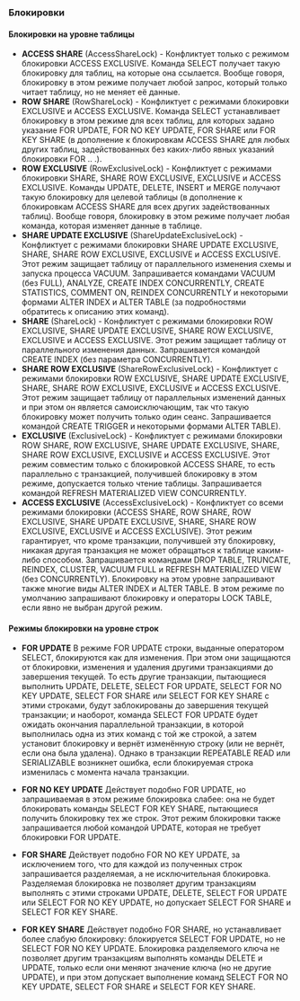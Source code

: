 ### Блокировки

#### Блокировки на уровне таблицы
- **ACCESS SHARE** (AccessShareLock) - Конфликтует только с режимом блокировки ACCESS EXCLUSIVE. Команда SELECT получает такую блокировку для таблиц, на которые она ссылается. Вообще говоря, блокировку в этом режиме получает любой запрос, который только читает таблицу, но не меняет её данные.
- **ROW SHARE** (RowShareLock) - Конфликтует с режимами блокировки EXCLUSIVE и ACCESS EXCLUSIVE. Команда SELECT устанавливает блокировку в этом режиме для всех таблиц, для которых задано указание FOR UPDATE, FOR NO KEY UPDATE, FOR SHARE или FOR KEY SHARE (в дополнение к блокировкам ACCESS SHARE для любых других таблиц, задействованных без каких-либо явных указаний блокировки FOR .. .).
- **ROW EXCLUSIVE** (RowExclusiveLock) - Конфликтует с режимами блокировки SHARE, SHARE ROW EXCLUSIVE, EXCLUSIVE и ACCESS EXCLUSIVE. Команды UPDATE, DELETE, INSERT и MERGE получают такую блокировку для целевой таблицы (в дополнение к блокировкам ACCESS SHARE для всех других задействованных таблиц). Вообще говоря, блокировку в этом режиме получает любая команда, которая изменяет данные в таблице.
- **SHARE UPDATE EXCLUSIVE** (ShareUpdateExclusiveLock) - Конфликтует с режимами блокировки SHARE UPDATE EXCLUSIVE, SHARE, SHARE ROW EXCLUSIVE, EXCLUSIVE и ACCESS EXCLUSIVE. Этот режим защищает таблицу от параллельного изменения схемы и запуска процесса VACUUM. Запрашивается командами VACUUM (без FULL), ANALYZE, CREATE INDEX CONCURRENTLY, CREATE STATISTICS, COMMENT ON, REINDEX CONCURRENTLY и некоторыми формами ALTER INDEX и ALTER TABLE (за подробностями обратитесь к описанию этих команд).
- **SHARE** (ShareLock) - Конфликтует с режимами блокировки ROW EXCLUSIVE, SHARE UPDATE EXCLUSIVE, SHARE ROW EXCLUSIVE, EXCLUSIVE и ACCESS EXCLUSIVE. Этот режим защищает таблицу от параллельного изменения данных. Запрашивается командой CREATE INDEX (без параметра CONCURRENTLY).
- **SHARE ROW EXCLUSIVE** (ShareRowExclusiveLock) - Конфликтует с режимами блокировки ROW EXCLUSIVE, SHARE UPDATE EXCLUSIVE, SHARE, SHARE ROW EXCLUSIVE, EXCLUSIVE и ACCESS EXCLUSIVE. Этот режим защищает таблицу от параллельных изменений данных и при этом он является самоисключающим, так что такую блокировку может получить только один сеанс. Запрашивается командой CREATE TRIGGER и некоторыми формами ALTER TABLE).
- **EXCLUSIVE** (ExclusiveLock) - Конфликтует с режимами блокировки ROW SHARE, ROW EXCLUSIVE, SHARE UPDATE EXCLUSIVE, SHARE, SHARE ROW EXCLUSIVE, EXCLUSIVE и ACCESS EXCLUSIVE. Этот режим совместим только с блокировкой ACCESS SHARE, то есть параллельно с транзакцией, получившей блокировку в этом режиме, допускается только чтение таблицы. Запрашивается командой REFRESH MATERIALIZED VIEW CONCURRENTLY.
- **ACCESS EXCLUSIVE** (AccessExclusiveLock) - Конфликтует со всеми режимами блокировки (ACCESS SHARE, ROW SHARE, ROW EXCLUSIVE, SHARE UPDATE EXCLUSIVE, SHARE, SHARE ROW EXCLUSIVE, EXCLUSIVE и ACCESS EXCLUSIVE). Этот режим гарантирует, что кроме транзакции, получившей эту блокировку, никакая другая транзакция не может обращаться к таблице каким-либо способом. Запрашивается командами DROP TABLE, TRUNCATE, REINDEX, CLUSTER, VACUUM FULL и REFRESH MATERIALIZED VIEW (без CONCURRENTLY). Блокировку на этом уровне запрашивают также многие виды ALTER INDEX и ALTER TABLE. В этом режиме по умолчанию запрашивают блокировку и операторы LOCK TABLE, если явно не выбран другой режим.

#### Режимы блокировки на уровне строк

- **FOR UPDATE** В режиме FOR UPDATE строки, выданные оператором SELECT, блокируются как для изменения. При этом они защищаются от блокировки, изменения и удаления другими транзакциями до завершения текущей. То есть другие транзакции, пытающиеся выполнить UPDATE, DELETE, SELECT FOR UPDATE, SELECT FOR NO KEY UPDATE, SELECT FOR SHARE или SELECT FOR KEY SHARE с этими строками, будут заблокированы до завершения текущей транзакции; и наоборот, команда SELECT FOR UPDATE будет ожидать окончания параллельной транзакции, в которой выполнилась одна из этих команд с той же строкой, а затем установит блокировку и вернёт изменённую строку (или не вернёт, если она была удалена). Однако в транзакции REPEATABLE READ или SERIALIZABLE возникнет ошибка, если блокируемая строка изменилась с момента начала транзакции.

- **FOR NO KEY UPDATE** Действует подобно FOR UPDATE, но запрашиваемая в этом режиме блокировка слабее: она не будет блокировать команды SELECT FOR KEY SHARE, пытающиеся получить блокировку тех же строк. Этот режим блокировки также запрашивается любой командой UPDATE, которая не требует блокировки FOR UPDATE.

- **FOR SHARE** Действует подобно FOR NO KEY UPDATE, за исключением того, что для каждой из полученных строк запрашивается разделяемая, а не исключительная блокировка. Разделяемая блокировка не позволяет другим транзакциям выполнять с этими строками UPDATE, DELETE, SELECT FOR UPDATE или SELECT FOR NO KEY UPDATE, но допускает SELECT FOR SHARE и SELECT FOR KEY SHARE.

- **FOR KEY SHARE** Действует подобно FOR SHARE, но устанавливает более слабую блокировку: блокируется SELECT FOR UPDATE, но не SELECT FOR NO KEY UPDATE. Блокировка разделяемого ключа не позволяет другим транзакциям выполнять команды DELETE и UPDATE, только если они меняют значение ключа (но не другие UPDATE), и при этом допускает выполнение команд SELECT FOR NO KEY UPDATE, SELECT FOR SHARE и SELECT FOR KEY SHARE.


